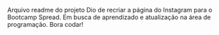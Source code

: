 Arquivo readme do projeto Dio de recriar a página do Instagram para o Bootcamp Spread.
Em busca de aprendizado e atualização na área de programação. Bora codar!

